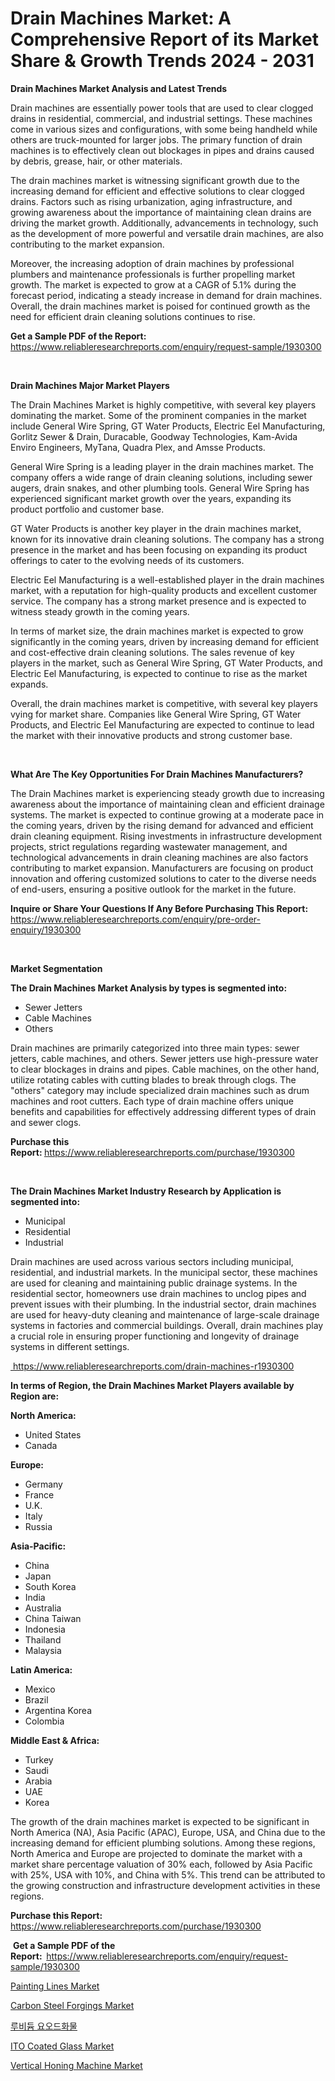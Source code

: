 <p><h1>Drain Machines Market: A Comprehensive Report of its Market Share & Growth Trends 2024 - 2031</h1></p><p><strong>Drain Machines Market Analysis and Latest Trends</strong></p>
<p><p>Drain machines are essentially power tools that are used to clear clogged drains in residential, commercial, and industrial settings. These machines come in various sizes and configurations, with some being handheld while others are truck-mounted for larger jobs. The primary function of drain machines is to effectively clean out blockages in pipes and drains caused by debris, grease, hair, or other materials.</p><p>The drain machines market is witnessing significant growth due to the increasing demand for efficient and effective solutions to clear clogged drains. Factors such as rising urbanization, aging infrastructure, and growing awareness about the importance of maintaining clean drains are driving the market growth. Additionally, advancements in technology, such as the development of more powerful and versatile drain machines, are also contributing to the market expansion.</p><p>Moreover, the increasing adoption of drain machines by professional plumbers and maintenance professionals is further propelling market growth. The market is expected to grow at a CAGR of 5.1% during the forecast period, indicating a steady increase in demand for drain machines. Overall, the drain machines market is poised for continued growth as the need for efficient drain cleaning solutions continues to rise.</p></p>
<p><strong>Get a Sample PDF of the Report:&nbsp;</strong> <a href="https://www.reliableresearchreports.com/enquiry/request-sample/1930300">https://www.reliableresearchreports.com/enquiry/request-sample/1930300</a></p>
<p>&nbsp;</p>
<p><strong>Drain Machines Major Market Players</strong></p>
<p><p>The Drain Machines Market is highly competitive, with several key players dominating the market. Some of the prominent companies in the market include General Wire Spring, GT Water Products, Electric Eel Manufacturing, Gorlitz Sewer & Drain, Duracable, Goodway Technologies, Kam-Avida Enviro Engineers, MyTana, Quadra Plex, and Amsse Products.</p><p>General Wire Spring is a leading player in the drain machines market. The company offers a wide range of drain cleaning solutions, including sewer augers, drain snakes, and other plumbing tools. General Wire Spring has experienced significant market growth over the years, expanding its product portfolio and customer base.</p><p>GT Water Products is another key player in the drain machines market, known for its innovative drain cleaning solutions. The company has a strong presence in the market and has been focusing on expanding its product offerings to cater to the evolving needs of its customers.</p><p>Electric Eel Manufacturing is a well-established player in the drain machines market, with a reputation for high-quality products and excellent customer service. The company has a strong market presence and is expected to witness steady growth in the coming years.</p><p>In terms of market size, the drain machines market is expected to grow significantly in the coming years, driven by increasing demand for efficient and cost-effective drain cleaning solutions. The sales revenue of key players in the market, such as General Wire Spring, GT Water Products, and Electric Eel Manufacturing, is expected to continue to rise as the market expands.</p><p>Overall, the drain machines market is competitive, with several key players vying for market share. Companies like General Wire Spring, GT Water Products, and Electric Eel Manufacturing are expected to continue to lead the market with their innovative products and strong customer base.</p></p>
<p>&nbsp;</p>
<p><strong>What Are The Key Opportunities For Drain Machines Manufacturers?</strong></p>
<p><p>The Drain Machines market is experiencing steady growth due to increasing awareness about the importance of maintaining clean and efficient drainage systems. The market is expected to continue growing at a moderate pace in the coming years, driven by the rising demand for advanced and efficient drain cleaning equipment. Rising investments in infrastructure development projects, strict regulations regarding wastewater management, and technological advancements in drain cleaning machines are also factors contributing to market expansion. Manufacturers are focusing on product innovation and offering customized solutions to cater to the diverse needs of end-users, ensuring a positive outlook for the market in the future.</p></p>
<p><strong>Inquire or Share Your Questions If Any Before Purchasing This Report:</strong> <a href="https://www.reliableresearchreports.com/enquiry/pre-order-enquiry/1930300">https://www.reliableresearchreports.com/enquiry/pre-order-enquiry/1930300</a></p>
<p>&nbsp;</p>
<p><strong>Market Segmentation</strong></p>
<p><strong>The Drain Machines Market Analysis by types is segmented into:</strong></p>
<p><ul><li>Sewer Jetters</li><li>Cable Machines</li><li>Others</li></ul></p>
<p><p>Drain machines are primarily categorized into three main types: sewer jetters, cable machines, and others. Sewer jetters use high-pressure water to clear blockages in drains and pipes. Cable machines, on the other hand, utilize rotating cables with cutting blades to break through clogs. The "others" category may include specialized drain machines such as drum machines and root cutters. Each type of drain machine offers unique benefits and capabilities for effectively addressing different types of drain and sewer clogs.</p></p>
<p><strong>Purchase this Report:&nbsp;</strong><a href="https://www.reliableresearchreports.com/purchase/1930300">https://www.reliableresearchreports.com/purchase/1930300</a></p>
<p>&nbsp;</p>
<p><strong>The Drain Machines Market Industry Research by Application is segmented into:</strong></p>
<p><ul><li>Municipal</li><li>Residential</li><li>Industrial</li></ul></p>
<p><p>Drain machines are used across various sectors including municipal, residential, and industrial markets. In the municipal sector, these machines are used for cleaning and maintaining public drainage systems. In the residential sector, homeowners use drain machines to unclog pipes and prevent issues with their plumbing. In the industrial sector, drain machines are used for heavy-duty cleaning and maintenance of large-scale drainage systems in factories and commercial buildings. Overall, drain machines play a crucial role in ensuring proper functioning and longevity of drainage systems in different settings.</p></p>
<p><a href="https://www.reliableresearchreports.com/drain-machines-r1930300">&nbsp;https://www.reliableresearchreports.com/drain-machines-r1930300</a></p>
<p><strong>In terms of Region, the Drain Machines Market Players available by Region are:</strong></p>
<p>
    <p> <strong> North America: </strong>
        <ul>
            <li>United States</li>
            <li>Canada</li>
        </ul>
        </p> 
    <p> <strong> Europe: </strong>
        <ul>
            <li>Germany</li>
            <li>France</li>
            <li>U.K.</li>
            <li>Italy</li>
            <li>Russia</li>
        </ul>
        </p> 
    <p> <strong> Asia-Pacific: </strong>
        <ul>
            <li>China</li>
            <li>Japan</li>
            <li>South Korea</li>
            <li>India</li>
            <li>Australia</li>
            <li>China Taiwan</li>
            <li>Indonesia</li>
            <li>Thailand</li>
            <li>Malaysia</li>
        </ul>
        </p> 
    <p> <strong> Latin America: </strong>
        <ul>
            <li>Mexico</li>
            <li>Brazil</li>
            <li>Argentina Korea</li>
            <li>Colombia</li>
        </ul>
        </p> 
    <p> <strong> Middle East & Africa: </strong>
        <ul>
            <li>Turkey</li>
            <li>Saudi</li>
            <li>Arabia</li>
            <li>UAE</li>
            <li>Korea</li>
        </ul>
    </p>
    </p>
<p><p>The growth of the drain machines market is expected to be significant in North America (NA), Asia Pacific (APAC), Europe, USA, and China due to the increasing demand for efficient plumbing solutions. Among these regions, North America and Europe are projected to dominate the market with a market share percentage valuation of 30% each, followed by Asia Pacific with 25%, USA with 10%, and China with 5%. This trend can be attributed to the growing construction and infrastructure development activities in these regions.</p></p>
<p><strong>Purchase this Report: </strong><a href="https://www.reliableresearchreports.com/purchase/1930300">https://www.reliableresearchreports.com/purchase/1930300</a></p>
<p>&nbsp;<strong>Get a Sample PDF of the Report:&nbsp;&nbsp;</strong><a href="https://www.reliableresearchreports.com/enquiry/request-sample/1930300">https://www.reliableresearchreports.com/enquiry/request-sample/1930300</a></p>
<p><strong></strong></p>
<p><p><a href="https://github.com/marloy8/Market-Research-Report-List-4/blob/main/painting-lines-market.md">Painting Lines Market</a></p><p><a href="https://issuu.com/reportprime-2/docs/carbon-steel-forgings-market-size-2030.pptx">Carbon Steel Forgings Market</a></p><p><a href="https://github.com/fredrickeglers/Market-Research-Report-List-1/blob/main/585593031005.md">루비듐 요오드화물</a></p><p><a href="https://issuu.com/reportprime-2/docs/ito-coated-glass-market-size-2030.pptx">ITO Coated Glass Market</a></p><p><a href="https://github.com/WillieWoodard/Market-Research-Report-List-4/blob/main/vertical-honing-machine-market.md">Vertical Honing Machine Market</a></p></p>